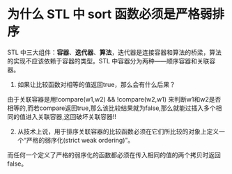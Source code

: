 # 为什么 STL 中 sort 函数必须是严格弱排序

STL 中三大组件：**容器**、**迭代器**、**算法**，迭代器是连接容器和算法的桥梁，算法的实现不应该依赖于容器的类型。STL 中容器分为两种——顺序容器和关联容器。


1. 如果让比较函数对相等的值返回true，那么会有什么后果？
 
由于关联容器是用!compare(w1,w2) && !compare(w2,w1) 来判断w1和w2是否相等的,而若compare返回true,那么该比较结果就为false,那么就能过插入多个相同的值进入关联容器,这回破坏关联容器!!
   
2. 从技术上说，用于排序关联容器的比较函数必须在它们所比较的对象上定义一个“严格的弱序化(strict weak ordering)”。

而任何一个定义了严格的弱序化的函数都必须在传入相同的值的两个拷贝时返回false。
